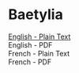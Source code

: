 # Baetylia

[English - Plain Text](full-text-english.md)  
English - PDF  
French - Plain Text  
French - PDF  
